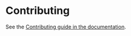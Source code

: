 # Contributing

See the [Contributing guide in the documentation](https://dlrsp.github.io/django-custom-storage/community/contributing/).
